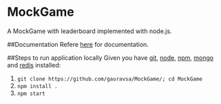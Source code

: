# MockGame

A MockGame with leaderboard implemented with node.js.


##Documentation
Refere [here](https://github.com/gauravsa/MockGame/tree/master/docs) for documentation.

##Steps to run application locally 
Given you have [git](https://git-scm.com/book/en/v2/Getting-Started-Installing-Git), [node](https://nodejs.org/download/), [npm](https://www.npmjs.com/), [mongo](http://docs.mongodb.org/manual/installation/) and [redis](http://redis.io/) installed:

1.  `git clone https://github.com/gauravsa/MockGame/; cd MockGame`
2.  `npm install .`
3.  `npm start`
